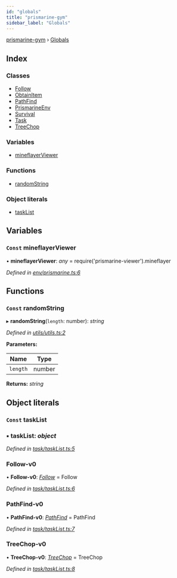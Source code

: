 ```yaml
---
id: "globals"
title: "prismarine-gym"
sidebar_label: "Globals"
---
```


[prismarine-gym](index.md) › [Globals](globals.md)

## Index

### Classes

* [Follow](classes/follow.md)
* [ObtainItem](classes/obtainitem.md)
* [PathFind](classes/pathfind.md)
* [PrismarineEnv](classes/prismarineenv.md)
* [Survival](classes/survival.md)
* [Task](classes/task.md)
* [TreeChop](classes/treechop.md)

### Variables

* [mineflayerViewer](globals.md#const-mineflayerviewer)

### Functions

* [randomString](globals.md#const-randomstring)

### Object literals

* [taskList](globals.md#const-tasklist)

## Variables

### `Const` mineflayerViewer

• **mineflayerViewer**: *any* =  require('prismarine-viewer').mineflayer

*Defined in [env/prismarine.ts:6](https://github.com/louis030195/prismarine-gym/blob/28cd6da/src/env/prismarine.ts#L6)*

## Functions

### `Const` randomString

▸ **randomString**(`length`: number): *string*

*Defined in [utils/utils.ts:2](https://github.com/louis030195/prismarine-gym/blob/28cd6da/src/utils/utils.ts#L2)*

**Parameters:**

Name | Type |
------ | ------ |
`length` | number |

**Returns:** *string*

## Object literals

### `Const` taskList

### ▪ **taskList**: *object*

*Defined in [task/taskList.ts:5](https://github.com/louis030195/prismarine-gym/blob/28cd6da/src/task/taskList.ts#L5)*

###  Follow-v0

• **Follow-v0**: *[Follow](classes/follow.md)* =  Follow

*Defined in [task/taskList.ts:6](https://github.com/louis030195/prismarine-gym/blob/28cd6da/src/task/taskList.ts#L6)*

###  PathFind-v0

• **PathFind-v0**: *[PathFind](classes/pathfind.md)* =  PathFind

*Defined in [task/taskList.ts:7](https://github.com/louis030195/prismarine-gym/blob/28cd6da/src/task/taskList.ts#L7)*

###  TreeChop-v0

• **TreeChop-v0**: *[TreeChop](classes/treechop.md)* =  TreeChop

*Defined in [task/taskList.ts:8](https://github.com/louis030195/prismarine-gym/blob/28cd6da/src/task/taskList.ts#L8)*
